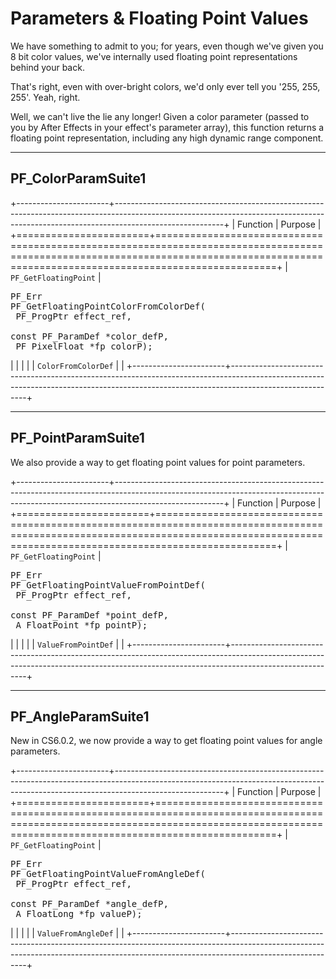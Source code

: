 # Parameters & Floating Point Values

We have something to admit to you; for years, even though we've given you 8 bit color values, we've internally used floating point representations behind your back.

That's right, even with over-bright colors, we'd only ever tell you '255, 255, 255'. Yeah, right.

Well, we can't live the lie any longer! Given a color parameter (passed to you by After Effects in your effect's parameter array), this function returns a floating point representation, including any high dynamic range component.

---

## PF_ColorParamSuite1

+-----------------------+---------------------------------------------------------------------------------------------------------------------------------------------------------------------------------------+
|       Function        |                                                                                        Purpose                                                                                        |
+=======================+=======================================================================================================================================================================================+
| `PF_GetFloatingPoint` | <pre lang="cpp">PF_Err PF_GetFloatingPointColorFromColorDef(<br/>  PF_ProgPtr         effect_ref,<br/>  const PF_ParamDef  \*color_defP,<br/>  PF_PixelFloat      \*fp_colorP);</pre> |
|                       |                                                                                                                                                                                       |
| `ColorFromColorDef`   |                                                                                                                                                                                       |
+-----------------------+---------------------------------------------------------------------------------------------------------------------------------------------------------------------------------------+

---

## PF_PointParamSuite1

We also provide a way to get floating point values for point parameters.

+-----------------------+---------------------------------------------------------------------------------------------------------------------------------------------------------------------------------------+
|       Function        |                                                                                        Purpose                                                                                        |
+=======================+=======================================================================================================================================================================================+
| `PF_GetFloatingPoint` | <pre lang="cpp">PF_Err PF_GetFloatingPointValueFromPointDef(<br/>  PF_ProgPtr         effect_ref,<br/>  const PF_ParamDef  \*point_defP,<br/>  A_FloatPoint       \*fp_pointP);</pre> |
|                       |                                                                                                                                                                                       |
| `ValueFromPointDef`   |                                                                                                                                                                                       |
+-----------------------+---------------------------------------------------------------------------------------------------------------------------------------------------------------------------------------+

---

## PF_AngleParamSuite1

New in CS6.0.2, we now provide a way to get floating point values for angle parameters.

+-----------------------+---------------------------------------------------------------------------------------------------------------------------------------------------------------------------------------+
|       Function        |                                                                                        Purpose                                                                                        |
+=======================+=======================================================================================================================================================================================+
| `PF_GetFloatingPoint` | <pre lang="cpp">PF_Err PF_GetFloatingPointValueFromAngleDef(<br/>  PF_ProgPtr         effect_ref,<br/>  const PF_ParamDef  \*angle_defP,<br/>  A_FloatLong        \*fp_valueP);</pre> |
|                       |                                                                                                                                                                                       |
| `ValueFromAngleDef`   |                                                                                                                                                                                       |
+-----------------------+---------------------------------------------------------------------------------------------------------------------------------------------------------------------------------------+
